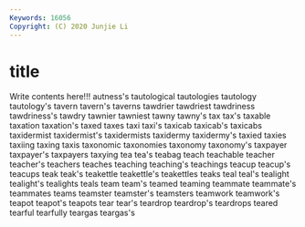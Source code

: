 ```yaml
---
Keywords: 16056
Copyright: (C) 2020 Junjie Li
---
```


# title

Write contents here!!!
autness's 
tautological 
tautologies 
tautology 
tautology's
tavern 
tavern's 
taverns 
tawdrier 
tawdriest 
tawdriness 
tawdriness's 
tawdry 
tawnier 
tawniest
tawny 
tawny's 
tax 
tax's 
taxable 
taxation 
taxation's 
taxed 
taxes 
taxi
taxi's 
taxicab 
taxicab's 
taxicabs 
taxidermist 
taxidermist's 
taxidermists 
taxidermy 
taxidermy's 
taxied
taxies 
taxiing 
taxing 
taxis 
taxonomic 
taxonomies 
taxonomy 
taxonomy's 
taxpayer 
taxpayer's
taxpayers 
taxying 
tea 
tea's 
teabag 
teach 
teachable 
teacher 
teacher's 
teachers
teaches 
teaching 
teaching's 
teachings 
teacup 
teacup's 
teacups 
teak 
teak's 
teakettle
teakettle's 
teakettles 
teaks 
teal 
teal's 
tealight 
tealight's 
tealights 
teals 
team
team's 
teamed 
teaming 
teammate 
teammate's 
teammates 
teams 
teamster 
teamster's 
teamsters
teamwork 
teamwork's 
teapot 
teapot's 
teapots 
tear 
tear's 
teardrop 
teardrop's 
teardrops
teared 
tearful 
tearfully 
teargas 
teargas's 

